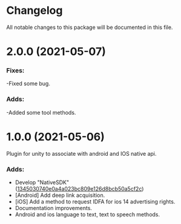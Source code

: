 # Changelog

All notable changes to this package will be documented in this file.
# 2.0.0 (2021-05-07)

### Fixes:

-Fixed some bug.

### Adds:

-Added some tool methods.


# 1.0.0 (2021-05-06)

Plugin for unity to associate with android and IOS native api.

### Adds:

- Develop "NativeSDK" ([1345030740e0a4a023bc809e126d8bcb50a5cf2c](https://github.com/QRSE/NativeSDKTest/commit/5b53409e6c08b58e8f6ef9d2377caa7f0b74693e))
- [Android] Add deep link acquisition.
- [iOS] Add a method to request IDFA for ios 14 advertising rights.
- Documentation improvements.
- Android and ios language to text, text to speech methods.
